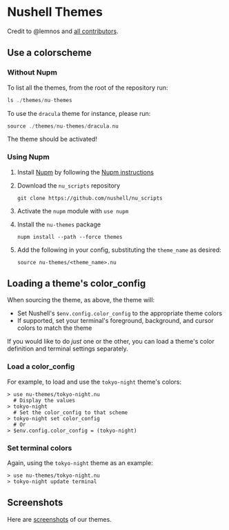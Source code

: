 # Nushell Themes

Credit to @lemnos and [all contributors](https://github.com/lemnos/theme.sh/blob/master/CREDITS.md).

## Use a colorscheme
### Without Nupm

To list all the themes, from the root of the repository run:

```rust
ls ./themes/nu-themes
```

To use the `dracula` theme for instance, please run:

```rust
source ./themes/nu-themes/dracula.nu
```

The theme should be activated!

### Using Nupm

1. Install [Nupm] by following the [Nupm instructions]
2. Download the `nu_scripts` repository

   ```shell
   git clone https://github.com/nushell/nu_scripts
   ```

3. Activate the `nupm` module with `use nupm`
4. Install the `nu-themes` package

   ```nushell
   nupm install --path --force themes
   ```

5. Add the following in your config, substituting the `theme_name` as desired:

   ```nushell
   source nu-themes/<theme_name>.nu
   ```

## Loading a theme's color_config

When sourcing the theme, as above, the theme will:

* Set Nushell's `$env.config.color_config` to the appropriate theme colors
* If supported, set your terminal's foreground, background, and cursor colors to match the theme

If you would like to do *just* one or the other, you can load a theme's color definition and terminal settings separately.

### Load a color_config

For example, to load and use the `tokyo-night` theme's colors:

```nushell
> use nu-themes/tokyo-night.nu
  # Display the values
> tokyo-night
  # Set the color_config to that scheme
> tokyo-night set color_config
  # Or
> $env.config.color_config = (tokyo-night)
```

### Set terminal colors

Again, using the `tokyo-night` theme as an example:

```nushell
> use nu-themes/tokyo-night.nu
> tokyo-night update terminal
```

## Screenshots

Here are [screenshots](./screenshots/README.md) of our themes.

[Nupm]: https://github.com/nushell/nupm
[Nupm instructions]: https://github.com/nushell/nupm#recycle-installation-toc
